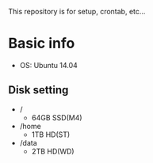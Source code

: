 This repository is for setup, crontab, etc...

# Basic info

- OS: Ubuntu 14.04

## Disk setting

- /
    - 64GB SSD(M4)
- /home
    - 1TB HD(ST)
- /data
    - 2TB HD(WD)